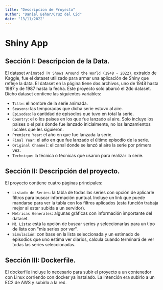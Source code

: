 ```yaml
---
title: "Descripcion de Proyecto"
author: "Daniel Behar/Cruz del Cid"
date: "13/11/2022"
---
```



# Shiny App

## Sección I: Descripcion de la Data.

El dataset `Animated TV Shows Around the World (1948 - 2022)`, extraido de Kaggle, fue el dataset utilizado para armar una aplicación de Shiny que refleje la data. El dataset en la página tiene dos archivos, uno de 1948 hasta 1987 y de 1987 hasta la fecha. Este proyecto solo abarcó el 2do dataset.
Dicho dataset contiene las siguientes variables:
  * `Title`: el nombre de la serie animada.
  * `Seasons`: las temporadas que dicha serie estuvo al aire.
  * `Episodes`: la cantidad de episodios que tuvo en total la serie.
  * `Country`: el o los paises en los que fue lanzado al aire. Solo incluye los paises o el pais donde fue lanzado inicialmente, no los lanzamientos locales que les siguieron.
  * `Premiere Year`: el año en que fue lanzada la serie.
  * `Final Year`: el año en que fue lanzado el último episodio de la serie.
  * `Original Channel`: el canal donde se lanzó al aire la serie por primera vez.
  * `Technique`: la técnica o técnicas que usaron para realizar la serie.

## Sección II: Descripción del proyecto.

El proyecto contiene cuatro páginas principales:
  * `Listado de Series`: la tabla de todas las series con opción de aplicarle filtros para buscar información puntual. Incluye un link que puede mandarse para ver la tabla con los filtros aplicados (esta función trabaja mejor al estar subida a un servidor).
  * `Métricas Generales`: algunas gráficas con información importante del dataset.
  * `Mi Lista`: está la opción de buscar series y seleccionarlas para un tipo de lista con "mis series por ver".
  * `Simulación`: con base en la lista seleccionada y un estimado de episodios que uno estima ver diarios, calcula cuando terminará de ver todas las series seleccionadas.

## Sección III: Dockerfile.

El dockerfile incluye lo necesario para subir el proyecto a un contenedor con Linux corriendo con docker ya instalado. La intención era subirlo a un EC2 de AWS y subirlo a la red.
